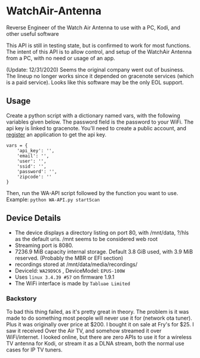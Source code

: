 # WatchAir-Antenna
Reverse Engineer of the Watch Air Antenna to use with a PC, Kodi, and other useful software

This API is still in testing state, but is confirmed to work for most functions.
The intent of this API is to allow control, and setup of the WatchAir Antenna from a PC, with no need or usage of an app.

(Update: 12/31/2020) Seems the original company went out of business. The lineup no longer works since it depended on gracenote services (which is a paid service). Looks like this software may be the only EOL support.

## Usage
Create a python script with a dictionary named vars, with the following variables given below. The password field is the password to your WiFi. The api key is linked to gracenote. You'll need to create a public account, and [register](https://developer.tmsapi.com) an application to get the api key.
```
vars = {
    'api_key': '',
    'email': '',
    'user': '',
    'ssid': '',
    'password': '',
    'zipcode': ''
}
```
Then, run the WA-API script followed by the function you want to use.
Example:
`python WA-API.py startScan`

## Device Details
* The device displays a directory listing on port 80, with /mnt/data, ?/hls as the default uris. /mnt seems to be considered web root
* Streaming port is 8080.
* 7236.9 MiB capacity internal storage. Default 3.8 GiB used, with 3.9 MiB reserved. (Probably the MBR or EFI section)
* recordings stored at /mnt/data/media/recordings/
* DeviceId: `WA29D9C6` , DeviceModel: `EPUS-100W` 
* Uses `linux 3.4.39 #57` on firmware 1.9.1
* The WiFi interface is made by `Tabluae Limited`

### Backstory
To bad this thing failed, as it's pretty great in theory.
The problem is it was made to do something most people will never use it for (network ota tuner). Plus it was originally over price at $200. I bought it on sale at Fry's for $25.
I saw it received Over the Air TV, and somehow streamed it over WiFi/internet. I looked online, but there are zero APIs to use it for a wireless TV antenna for Kodi, or stream it as a DLNA stream, both the normal use cases for IP TV tuners.